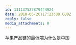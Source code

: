 ```yaml
---
id: 111137527879444924
date: 2010-05-26T17:23:00.000Z
reply: false
media_attachments: 0
---
```


苹果产品链的最低端为什么是中国 ​​​​

